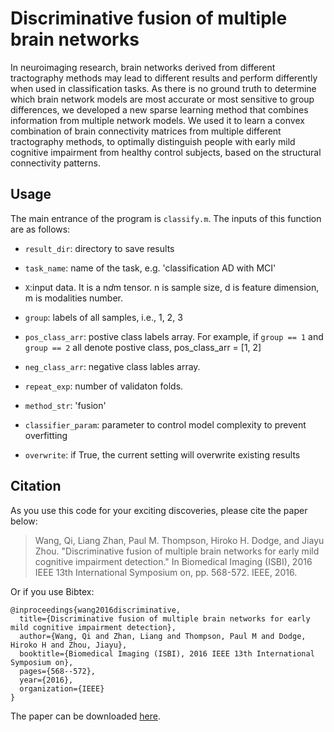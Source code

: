 # Discriminative fusion of multiple brain networks

In neuroimaging research, brain networks derived from different tractography methods may lead to different results and perform differently when used in classification tasks. As there is no ground truth to determine which brain network models are most accurate or most sensitive to group differences, we developed a new sparse learning method that combines information from multiple network models. We used it to learn a convex combination of brain connectivity matrices from multiple different tractography methods, to optimally distinguish people with early mild cognitive  impairment from healthy control subjects, based on the structural connectivity patterns. 

## Usage
The main entrance of the program is `classify.m`. The inputs of this function are as follows: 

- `result_dir`: directory to save results

- `task_name`: name of the task, e.g. 'classification AD with MCI'

- `X`:input data. It is a n*d*m tensor. n is sample size, d is feature dimension, m is modalities number.

- `group`: labels of all samples, i.e., 1, 2, 3

- `pos_class_arr`: postive class labels array. For example, if `group == 1` and `group == 2` all denote postive class, pos_class_arr = [1, 2] 

- `neg_class_arr`: negative class lables array.

- `repeat_exp`: number of validaton folds. 

- `method_str`: 'fusion'

- `classifier_param`: parameter to control model complexity to prevent overfitting

- `overwrite`: if True, the current setting will overwrite existing results

## Citation

As you use this code for your exciting discoveries, please cite the paper below:

> Wang, Qi, Liang Zhan, Paul M. Thompson, Hiroko H. Dodge, and Jiayu Zhou. "Discriminative fusion of multiple brain networks for early mild cognitive impairment detection." In Biomedical Imaging (ISBI), 2016 IEEE 13th International Symposium on, pp. 568-572. IEEE, 2016.

Or if you use Bibtex:

```
@inproceedings{wang2016discriminative,
  title={Discriminative fusion of multiple brain networks for early mild cognitive impairment detection},
  author={Wang, Qi and Zhan, Liang and Thompson, Paul M and Dodge, Hiroko H and Zhou, Jiayu},
  booktitle={Biomedical Imaging (ISBI), 2016 IEEE 13th International Symposium on},
  pages={568--572},
  year={2016},
  organization={IEEE}
}
```

The paper can be downloaded [here](http://jiayuzhou.github.io/papers/qwangISBI16.pdf). 
